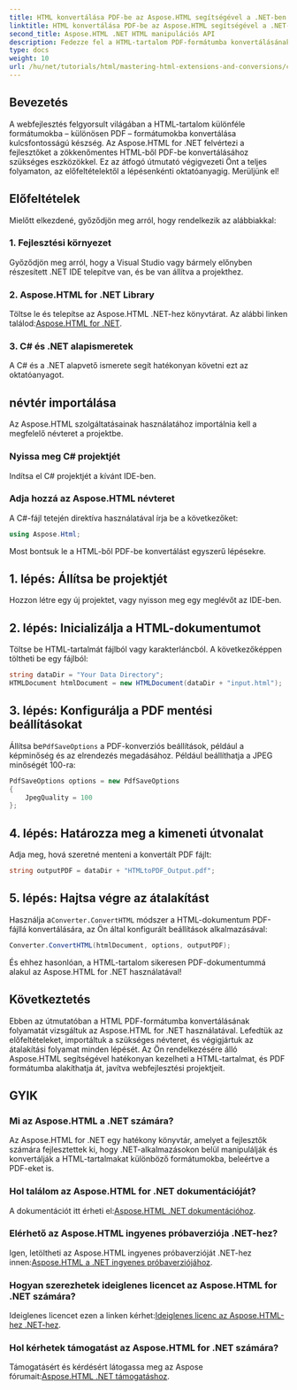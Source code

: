```yaml
---
title: HTML konvertálása PDF-be az Aspose.HTML segítségével a .NET-ben
linktitle: HTML konvertálása PDF-be az Aspose.HTML segítségével a .NET-ben
second_title: Aspose.HTML .NET HTML manipulációs API
description: Fedezze fel a HTML-tartalom PDF-formátumba konvertálásának átfogó folyamatát a hatékony Aspose.HTML for .NET könyvtár használatával. Ez az útmutató egyértelmű tájékoztatást nyújt a fejlesztőknek.
type: docs
weight: 10
url: /hu/net/tutorials/html/mastering-html-extensions-and-conversions/converting-html-to-pdf/
---
```

## Bevezetés

A webfejlesztés felgyorsult világában a HTML-tartalom különféle formátumokba – különösen PDF – formátumokba konvertálása kulcsfontosságú készség. Az Aspose.HTML for .NET felvértezi a fejlesztőket a zökkenőmentes HTML-ből PDF-be konvertálásához szükséges eszközökkel. Ez az átfogó útmutató végigvezeti Önt a teljes folyamaton, az előfeltételektől a lépésenkénti oktatóanyagig. Merüljünk el!

## Előfeltételek

Mielőtt elkezdené, győződjön meg arról, hogy rendelkezik az alábbiakkal:

### 1. Fejlesztési környezet
Győződjön meg arról, hogy a Visual Studio vagy bármely előnyben részesített .NET IDE telepítve van, és be van állítva a projekthez.

### 2. Aspose.HTML for .NET Library
 Töltse le és telepítse az Aspose.HTML .NET-hez könyvtárat. Az alábbi linken találod:[Aspose.HTML for .NET](https://releases.aspose.com/html/net/).

### 3. C# és .NET alapismeretek
A C# és a .NET alapvető ismerete segít hatékonyan követni ezt az oktatóanyagot.

## névtér importálása

Az Aspose.HTML szolgáltatásainak használatához importálnia kell a megfelelő névteret a projektbe.

### Nyissa meg C# projektjét
Indítsa el C# projektjét a kívánt IDE-ben.

### Adja hozzá az Aspose.HTML névteret
A C#-fájl tetején direktíva használatával írja be a következőket:

```csharp
using Aspose.Html;
```

Most bontsuk le a HTML-ből PDF-be konvertálást egyszerű lépésekre.

## 1. lépés: Állítsa be projektjét
Hozzon létre egy új projektet, vagy nyisson meg egy meglévőt az IDE-ben.

## 2. lépés: Inicializálja a HTML-dokumentumot
Töltse be HTML-tartalmát fájlból vagy karakterláncból. A következőképpen töltheti be egy fájlból:

```csharp
string dataDir = "Your Data Directory";
HTMLDocument htmlDocument = new HTMLDocument(dataDir + "input.html");
```

## 3. lépés: Konfigurálja a PDF mentési beállításokat
 Állítsa be`PdfSaveOptions` a PDF-konverziós beállítások, például a képminőség és az elrendezés megadásához. Például beállíthatja a JPEG minőségét 100-ra:

```csharp
PdfSaveOptions options = new PdfSaveOptions
{
    JpegQuality = 100
};
```

## 4. lépés: Határozza meg a kimeneti útvonalat
Adja meg, hová szeretné menteni a konvertált PDF fájlt:

```csharp
string outputPDF = dataDir + "HTMLtoPDF_Output.pdf";
```

## 5. lépés: Hajtsa végre az átalakítást
 Használja a`Converter.ConvertHTML` módszer a HTML-dokumentum PDF-fájllá konvertálására, az Ön által konfigurált beállítások alkalmazásával:

```csharp
Converter.ConvertHTML(htmlDocument, options, outputPDF);
```

És ehhez hasonlóan, a HTML-tartalom sikeresen PDF-dokumentummá alakul az Aspose.HTML for .NET használatával!

## Következtetés

Ebben az útmutatóban a HTML PDF-formátumba konvertálásának folyamatát vizsgáltuk az Aspose.HTML for .NET használatával. Lefedtük az előfeltételeket, importáltuk a szükséges névteret, és végigjártuk az átalakítási folyamat minden lépését. Az Ön rendelkezésére álló Aspose.HTML segítségével hatékonyan kezelheti a HTML-tartalmat, és PDF formátumba alakíthatja át, javítva webfejlesztési projektjeit.

## GYIK

### Mi az Aspose.HTML a .NET számára?
Az Aspose.HTML for .NET egy hatékony könyvtár, amelyet a fejlesztők számára fejlesztettek ki, hogy .NET-alkalmazásokon belül manipulálják és konvertálják a HTML-tartalmakat különböző formátumokba, beleértve a PDF-eket is.

### Hol találom az Aspose.HTML for .NET dokumentációját?
 A dokumentációt itt érheti el:[Aspose.HTML .NET dokumentációhoz](https://reference.aspose.com/html/net/).

### Elérhető az Aspose.HTML ingyenes próbaverziója .NET-hez?
 Igen, letöltheti az Aspose.HTML ingyenes próbaverzióját .NET-hez innen:[Aspose.HTML a .NET ingyenes próbaverziójához](https://releases.aspose.com/).

### Hogyan szerezhetek ideiglenes licencet az Aspose.HTML for .NET számára?
 Ideiglenes licencet ezen a linken kérhet:[Ideiglenes licenc az Aspose.HTML-hez .NET-hez](https://purchase.conholdate.com/temporary-license/).

### Hol kérhetek támogatást az Aspose.HTML for .NET számára?
 Támogatásért és kérdésért látogassa meg az Aspose fórumait:[Aspose.HTML .NET támogatáshoz](https://forum.aspose.com/).
